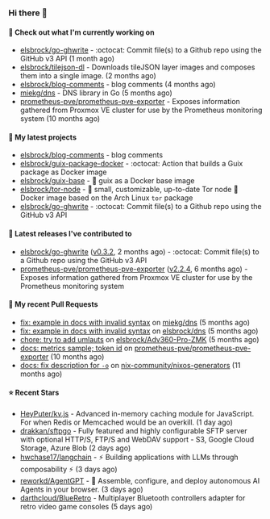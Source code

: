### Hi there 👋

#### 👷 Check out what I'm currently working on

- [elsbrock/go-ghwrite](https://github.com/elsbrock/go-ghwrite) - :octocat: Commit file(s) to a Github repo using the GitHub v3 API (1 month ago)
- [elsbrock/tilejson-dl](https://github.com/elsbrock/tilejson-dl) - Downloads tileJSON layer images and composes them into a single image. (2 months ago)
- [elsbrock/blog-comments](https://github.com/elsbrock/blog-comments) - blog comments (4 months ago)
- [miekg/dns](https://github.com/miekg/dns) - DNS library in Go (5 months ago)
- [prometheus-pve/prometheus-pve-exporter](https://github.com/prometheus-pve/prometheus-pve-exporter) - Exposes information gathered from Proxmox VE cluster for use by the Prometheus monitoring system (10 months ago)

#### 🌱 My latest projects

- [elsbrock/blog-comments](https://github.com/elsbrock/blog-comments) - blog comments
- [elsbrock/guix-package-docker](https://github.com/elsbrock/guix-package-docker) - :octocat: Action that builds a Guix package as Docker image
- [elsbrock/guix-base](https://github.com/elsbrock/guix-base) - :whale: guix as a Docker base image
- [elsbrock/tor-node](https://github.com/elsbrock/tor-node) - :rocket: small, customizable, up-to-date Tor node :whale: Docker image based on the Arch Linux `tor` package
- [elsbrock/go-ghwrite](https://github.com/elsbrock/go-ghwrite) - :octocat: Commit file(s) to a Github repo using the GitHub v3 API

#### 🔭 Latest releases I've contributed to

- [elsbrock/go-ghwrite](https://github.com/elsbrock/go-ghwrite) ([v0.3.2](https://github.com/elsbrock/go-ghwrite/releases/tag/v0.3.2), 2 months ago) - :octocat: Commit file(s) to a Github repo using the GitHub v3 API
- [prometheus-pve/prometheus-pve-exporter](https://github.com/prometheus-pve/prometheus-pve-exporter) ([v2.2.4](https://github.com/prometheus-pve/prometheus-pve-exporter/releases/tag/v2.2.4), 6 months ago) - Exposes information gathered from Proxmox VE cluster for use by the Prometheus monitoring system

#### 🔨 My recent Pull Requests

- [fix: example in docs with invalid syntax](https://github.com/miekg/dns/pull/1401) on [miekg/dns](https://github.com/miekg/dns) (5 months ago)
- [fix: example in docs with invalid syntax](https://github.com/elsbrock/dns/pull/1) on [elsbrock/dns](https://github.com/elsbrock/dns) (5 months ago)
- [chore: try to add umlauts](https://github.com/elsbrock/Adv360-Pro-ZMK/pull/1) on [elsbrock/Adv360-Pro-ZMK](https://github.com/elsbrock/Adv360-Pro-ZMK) (5 months ago)
- [docs: metrics sample; token id](https://github.com/prometheus-pve/prometheus-pve-exporter/pull/114) on [prometheus-pve/prometheus-pve-exporter](https://github.com/prometheus-pve/prometheus-pve-exporter) (10 months ago)
- [docs: fix description for `-o`](https://github.com/nix-community/nixos-generators/pull/154) on [nix-community/nixos-generators](https://github.com/nix-community/nixos-generators) (11 months ago)

#### ⭐ Recent Stars

- [HeyPuter/kv.js](https://github.com/HeyPuter/kv.js) - Advanced in-memory caching module for JavaScript. For when Redis or Memcached would be an overkill. (1 day ago)
- [drakkan/sftpgo](https://github.com/drakkan/sftpgo) - Fully featured and highly configurable SFTP server with optional HTTP/S, FTP/S and WebDAV support - S3, Google Cloud Storage, Azure Blob (2 days ago)
- [hwchase17/langchain](https://github.com/hwchase17/langchain) - ⚡ Building applications with LLMs through composability ⚡ (3 days ago)
- [reworkd/AgentGPT](https://github.com/reworkd/AgentGPT) - 🤖 Assemble, configure, and deploy autonomous AI Agents in your browser. (3 days ago)
- [darthcloud/BlueRetro](https://github.com/darthcloud/BlueRetro) - Multiplayer Bluetooth controllers adapter for retro video game consoles (5 days ago)

